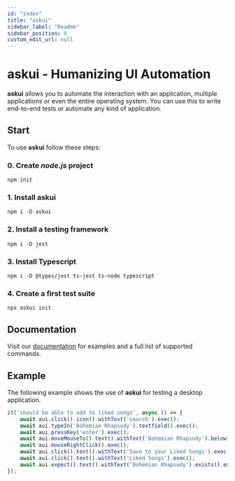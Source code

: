 ```yaml
---
id: "index"
title: "askui"
sidebar_label: "Readme"
sidebar_position: 0
custom_edit_url: null
---
```


# askui - Humanizing UI Automation

**askui** allows you to automate the interaction with an application, multiple applications or even the entire operating system. 
You can use this to write end-to-end tests or automate any kind of application.

## Start

To use **askui** follow these steps:

### 0. Create *node.js* project

```
npm init
```

### 1. Install askui

```
npm i -D askui
```

### 2. Install a testing framework

```
npm i -D jest
```

### 3. Install Typescript

```
npm i -D @types/jest ts-jest ts-node typescript
```

### 4. Create a first test suite

```
npx askui init
```

## Documentation

Visit our [documentation](https://docs.askui.com) for examples and a full list of supported commands.

## Example

The following example shows the use of **askui** for testing a desktop application.

```typescript
it('should be able to add to liked songs', async () => {
    await aui.click().icon().withText('search').exec();
    await aui.typeIn('Bohemian Rhapsody').textfield().exec();
    await aui.pressKey('enter').exec();
    await aui.moveMouseTo().text().withText('Bohemian Rhapsody').below().text().withText('Songs').exec();
    await aui.mouseRightClick().exec();
    await aui.click().text().withText('Save to your Liked Songs').exec();
    await aui.click().text().withText('Liked Songs').exec();
    await aui.expect().text().withText('Bohemian Rhapsody').exists().exec();
});
```
